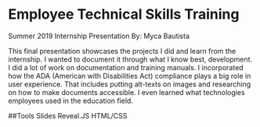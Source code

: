 # Employee Technical Skills Training
Summer 2019 Internship Presentation
By: Myca Bautista 

This final presentation showcases the projects I did and learn from the internship. I wanted to document it through what I know best, development. I did a lot of work on documentation and training manuals. I incorporated how the ADA (American with Disabilities Act) compliance plays a big role in user experience. That includes putting alt-texts on images and researching on how to make documents accessible. I even learned what technologies employees used in the education field. 

##Tools
Slides
Reveal.JS
HTML/CSS